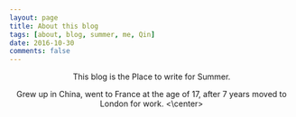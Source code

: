 ```yaml
---
layout: page
title: About this blog
tags: [about, blog, summer, me, Qin]
date: 2016-10-30
comments: false
---
```

    
<center> This blog is the Place to write for Summer. 

Grew up in China, went to France at the age of 17, after 7 years moved to London for work. <\center>
